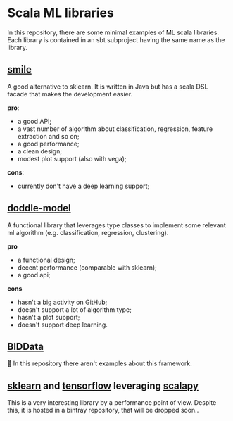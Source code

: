 # Scala ML libraries
In this repository, there are some minimal examples of ML scala libraries.
Each library is contained in an sbt subproject having the same name as the library.
## [smile](https://github.com/haifengl/smile)
A good alternative to sklearn. It is written in Java but has a scala DSL facade that makes the development easier.

**pro**:
- a good API;
- a vast number of algorithm about classification, regression, feature extraction and so on;
- a good performance;
- a clean design;
- modest plot support (also with vega);

**cons**:
- currently don't have a deep learning support;

## [doddle-model](https://github.com/picnicml/doddle-model)
A functional library that leverages type classes to implement some relevant ml algorithm (e.g. classification, regression, clustering).

**pro**
- a functional design;
- decent performance (comparable with sklearn);
- a good api;

**cons** 
- hasn't a big activity on GitHub;
- doesn't support a lot of algorithm type;
- hasn't a plot support;
- doesn't support deep learning.

## [BIDData](https://github.com/BIDData/BIDMach) 
:no_entry_sign: In this repository there aren't examples about this framework.

## [sklearn](https://scikit-learn.org/stable/index.html) and [tensorflow](https://www.tensorflow.org/) leveraging [scalapy](https://scalapy.dev/)
This is a very interesting library by a performance point of view. Despite this,
it is hosted in a bintray repository, that will be dropped soon..